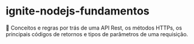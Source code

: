 # ignite-nodejs-fundamentos
🚀 Conceitos e regras por trás de uma API Rest, os métodos HTTPs, os principais códigos de retornos e tipos de parâmetros de uma requisição.
